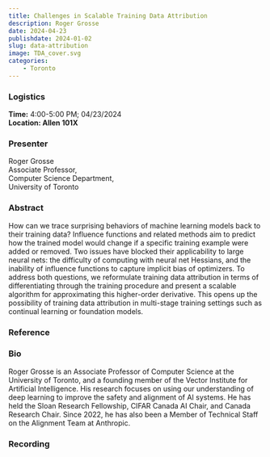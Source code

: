 ```yaml
---
title: Challenges in Scalable Training Data Attribution
description: Roger Grosse
date: 2024-04-23
publishdate: 2024-01-02
slug: data-attribution
image: TDA_cover.svg
categories:
    - Toronto
---
```


### Logistics
<p>
    <strong> Time:</strong> 4:00-5:00 PM; 04/23/2024<br>
    <strong> Location: Allen 101X</strong>
</p>

### Presenter
<p>
    Roger Grosse<br>
    Associate Professor,<br>
    Computer Science Department,<br>
    University of Toronto<br>
</p>

### Abstract
<p>
    How can we trace surprising behaviors of machine learning models back to their training data?  Influence functions and related methods aim to predict how the trained model would change if a specific training example were added or removed. Two issues have blocked their applicability to large neural nets: the difficulty of computing with neural net Hessians, and the inability of influence functions to capture implicit bias of optimizers. To address both questions, we reformulate training data attribution in terms of differentiating through the training procedure and present a scalable algorithm for approximating this higher-order derivative. This opens up the possibility of training data attribution in multi-stage training settings such as continual learning or foundation models.
</p>

### Reference
<p>
</p>

### Bio
<p>
    Roger Grosse is an Associate Professor of Computer Science at the University of Toronto, and a founding member of the Vector Institute for Artificial Intelligence. His research focuses on using our understanding of deep learning to improve the safety and alignment of AI systems. He has held the Sloan Research Fellowship, CIFAR Canada AI Chair, and Canada Research Chair. Since 2022, he has also been a Member of Technical Staff on the Alignment Team at Anthropic.
</p>

### Recording
<p>
</p>